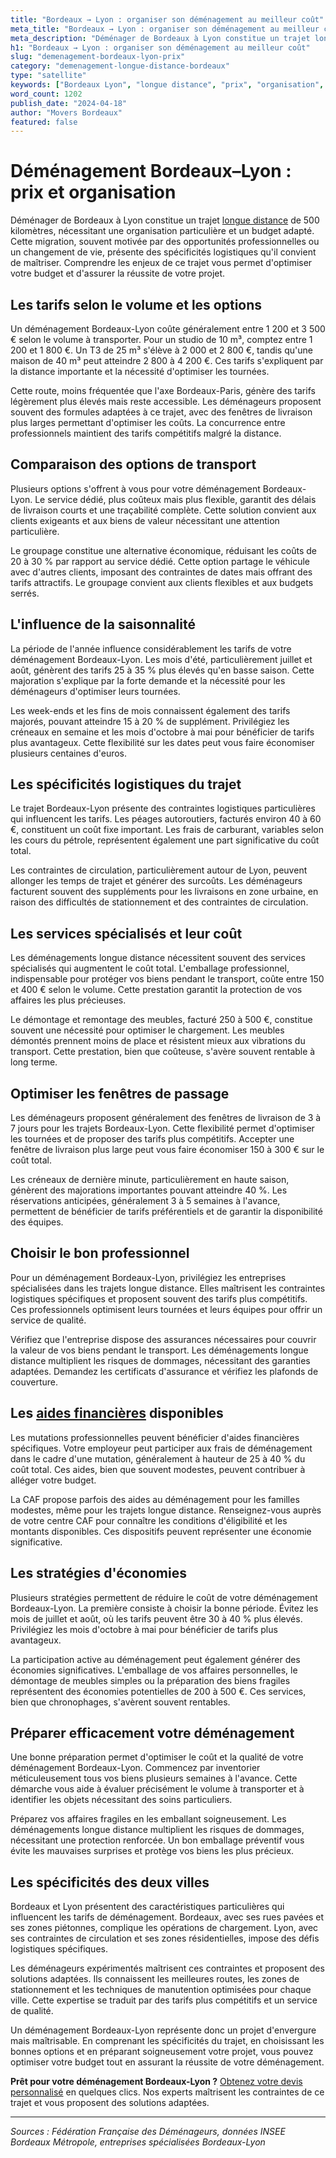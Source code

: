 ```yaml
---
title: "Bordeaux → Lyon : organiser son déménagement au meilleur coût"
meta_title: "Bordeaux → Lyon : organiser son déménagement au meilleur coût"
meta_description: "Déménager de Bordeaux à Lyon constitue un trajet longue distance de 500 kilomètres, nécessitant une organisation particulière et un budget adapté. Cet."
h1: "Bordeaux → Lyon : organiser son déménagement au meilleur coût"
slug: "demenagement-bordeaux-lyon-prix"
category: "demenagement-longue-distance-bordeaux"
type: "satellite"
keywords: ["Bordeaux Lyon", "longue distance", "prix", "organisation", "budget"]
word_count: 1202
publish_date: "2024-04-18"
author: "Movers Bordeaux"
featured: false
---
```



# Déménagement Bordeaux–Lyon : prix et organisation

Déménager de Bordeaux à Lyon constitue un trajet [longue distance](/blog/demenagement-entreprise-bordeaux/demenagement-entreprise-bordeaux-guide) de 500 kilomètres, nécessitant une organisation particulière et un budget adapté. Cette migration, souvent motivée par des opportunités professionnelles ou un changement de vie, présente des spécificités logistiques qu'il convient de maîtriser. Comprendre les enjeux de ce trajet vous permet d'optimiser votre budget et d'assurer la réussite de votre projet.

## Les tarifs selon le volume et les options

Un déménagement Bordeaux-Lyon coûte généralement entre 1 200 et 3 500 € selon le volume à transporter. Pour un studio de 10 m³, comptez entre 1 200 et 1 800 €. Un T3 de 25 m³ s'élève à 2 000 et 2 800 €, tandis qu'une maison de 40 m³ peut atteindre 2 800 à 4 200 €. Ces tarifs s'expliquent par la distance importante et la nécessité d'optimiser les tournées.

Cette route, moins fréquentée que l'axe Bordeaux-Paris, génère des tarifs légèrement plus élevés mais reste accessible. Les déménageurs proposent souvent des formules adaptées à ce trajet, avec des fenêtres de livraison plus larges permettant d'optimiser les coûts. La concurrence entre professionnels maintient des tarifs compétitifs malgré la distance.

## Comparaison des options de transport

Plusieurs options s'offrent à vous pour votre déménagement Bordeaux-Lyon. Le service dédié, plus coûteux mais plus flexible, garantit des délais de livraison courts et une traçabilité complète. Cette solution convient aux clients exigeants et aux biens de valeur nécessitant une attention particulière.

Le groupage constitue une alternative économique, réduisant les coûts de 20 à 30 % par rapport au service dédié. Cette option partage le véhicule avec d'autres clients, imposant des contraintes de dates mais offrant des tarifs attractifs. Le groupage convient aux clients flexibles et aux budgets serrés.

## L'influence de la saisonnalité

La période de l'année influence considérablement les tarifs de votre déménagement Bordeaux-Lyon. Les mois d'été, particulièrement juillet et août, génèrent des tarifs 25 à 35 % plus élevés qu'en basse saison. Cette majoration s'explique par la forte demande et la nécessité pour les déménageurs d'optimiser leurs tournées.

Les week-ends et les fins de mois connaissent également des tarifs majorés, pouvant atteindre 15 à 20 % de supplément. Privilégiez les créneaux en semaine et les mois d'octobre à mai pour bénéficier de tarifs plus avantageux. Cette flexibilité sur les dates peut vous faire économiser plusieurs centaines d'euros.

## Les spécificités logistiques du trajet

Le trajet Bordeaux-Lyon présente des contraintes logistiques particulières qui influencent les tarifs. Les péages autoroutiers, facturés environ 40 à 60 €, constituent un coût fixe important. Les frais de carburant, variables selon les cours du pétrole, représentent également une part significative du coût total.

Les contraintes de circulation, particulièrement autour de Lyon, peuvent allonger les temps de trajet et générer des surcoûts. Les déménageurs facturent souvent des suppléments pour les livraisons en zone urbaine, en raison des difficultés de stationnement et des contraintes de circulation.

## Les services spécialisés et leur coût

Les déménagements longue distance nécessitent souvent des services spécialisés qui augmentent le coût total. L'emballage professionnel, indispensable pour protéger vos biens pendant le transport, coûte entre 150 et 400 € selon le volume. Cette prestation garantit la protection de vos affaires les plus précieuses.

Le démontage et remontage des meubles, facturé 250 à 500 €, constitue souvent une nécessité pour optimiser le chargement. Les meubles démontés prennent moins de place et résistent mieux aux vibrations du transport. Cette prestation, bien que coûteuse, s'avère souvent rentable à long terme.

## Optimiser les fenêtres de passage

Les déménageurs proposent généralement des fenêtres de livraison de 3 à 7 jours pour les trajets Bordeaux-Lyon. Cette flexibilité permet d'optimiser les tournées et de proposer des tarifs plus compétitifs. Accepter une fenêtre de livraison plus large peut vous faire économiser 150 à 300 € sur le coût total.

Les créneaux de dernière minute, particulièrement en haute saison, génèrent des majorations importantes pouvant atteindre 40 %. Les réservations anticipées, généralement 3 à 5 semaines à l'avance, permettent de bénéficier de tarifs préférentiels et de garantir la disponibilité des équipes.

## Choisir le bon professionnel

Pour un déménagement Bordeaux-Lyon, privilégiez les entreprises spécialisées dans les trajets longue distance. Elles maîtrisent les contraintes logistiques spécifiques et proposent souvent des tarifs plus compétitifs. Ces professionnels optimisent leurs tournées et leurs équipes pour offrir un service de qualité.

Vérifiez que l'entreprise dispose des assurances nécessaires pour couvrir la valeur de vos biens pendant le transport. Les déménagements longue distance multiplient les risques de dommages, nécessitant des garanties adaptées. Demandez les certificats d'assurance et vérifiez les plafonds de couverture.

## Les [aides financières](/blog/demenagement-etudiant-bordeaux/aide-financiere-demenagement-etudiant) disponibles

Les mutations professionnelles peuvent bénéficier d'aides financières spécifiques. Votre employeur peut participer aux frais de déménagement dans le cadre d'une mutation, généralement à hauteur de 25 à 40 % du coût total. Ces aides, bien que souvent modestes, peuvent contribuer à alléger votre budget.

La CAF propose parfois des aides au déménagement pour les familles modestes, même pour les trajets longue distance. Renseignez-vous auprès de votre centre CAF pour connaître les conditions d'éligibilité et les montants disponibles. Ces dispositifs peuvent représenter une économie significative.

## Les stratégies d'économies

Plusieurs stratégies permettent de réduire le coût de votre déménagement Bordeaux-Lyon. La première consiste à choisir la bonne période. Évitez les mois de juillet et août, où les tarifs peuvent être 30 à 40 % plus élevés. Privilégiez les mois d'octobre à mai pour bénéficier de tarifs plus avantageux.

La participation active au déménagement peut également générer des économies significatives. L'emballage de vos affaires personnelles, le démontage de meubles simples ou la préparation des biens fragiles représentent des économies potentielles de 200 à 500 €. Ces services, bien que chronophages, s'avèrent souvent rentables.

## Préparer efficacement votre déménagement

Une bonne préparation permet d'optimiser le coût et la qualité de votre déménagement Bordeaux-Lyon. Commencez par inventorier méticuleusement tous vos biens plusieurs semaines à l'avance. Cette démarche vous aide à évaluer précisément le volume à transporter et à identifier les objets nécessitant des soins particuliers.

Préparez vos affaires fragiles en les emballant soigneusement. Les déménagements longue distance multiplient les risques de dommages, nécessitant une protection renforcée. Un bon emballage préventif vous évite les mauvaises surprises et protège vos biens les plus précieux.

## Les spécificités des deux villes

Bordeaux et Lyon présentent des caractéristiques particulières qui influencent les tarifs de déménagement. Bordeaux, avec ses rues pavées et ses zones piétonnes, complique les opérations de chargement. Lyon, avec ses contraintes de circulation et ses zones résidentielles, impose des défis logistiques spécifiques.

Les déménageurs expérimentés maîtrisent ces contraintes et proposent des solutions adaptées. Ils connaissent les meilleures routes, les zones de stationnement et les techniques de manutention optimisées pour chaque ville. Cette expertise se traduit par des tarifs plus compétitifs et un service de qualité.

Un déménagement Bordeaux-Lyon représente donc un projet d'envergure mais maîtrisable. En comprenant les spécificités du trajet, en choisissant les bonnes options et en préparant soigneusement votre projet, vous pouvez optimiser votre budget tout en assurant la réussite de votre déménagement.

**Prêt pour votre déménagement Bordeaux-Lyon ?** [Obtenez votre devis personnalisé](/blog/demenagement-entreprise-bordeaux/demenagement-entreprise-bordeaux-guide) en quelques clics. Nos experts maîtrisent les contraintes de ce trajet et vous proposent des solutions adaptées.

---

*Sources : Fédération Française des Déménageurs, données INSEE Bordeaux Métropole, entreprises spécialisées Bordeaux-Lyon*
